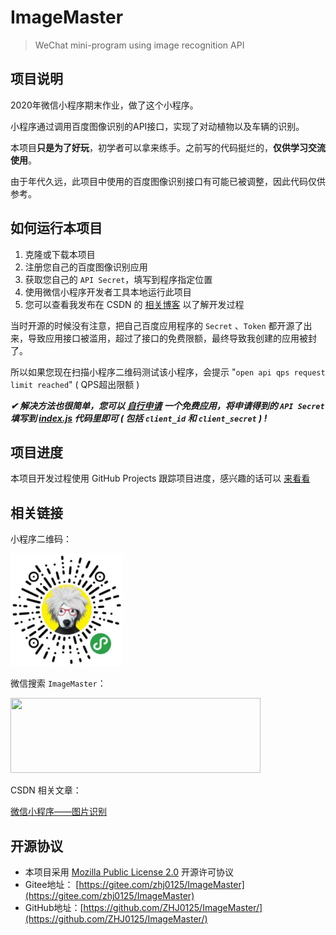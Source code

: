 # ImageMaster

> WeChat mini-program using image recognition API

## 项目说明

2020年微信小程序期末作业，做了这个小程序。

小程序通过调用百度图像识别的API接口，实现了对动植物以及车辆的识别。

本项目**只是为了好玩**，初学者可以拿来练手。之前写的代码挺烂的，**仅供学习交流使用**。

由于年代久远，此项目中使用的百度图像识别接口有可能已被调整，因此代码仅供参考。

## 如何运行本项目

1. 克隆或下载本项目
2. 注册您自己的百度图像识别应用
3. 获取您自己的 `API Secret`，填写到程序指定位置
4. 使用微信小程序开发者工具本地运行此项目
5. 您可以查看我发布在 CSDN 的 [相关博客](https://blog.csdn.net/ZHJ123CSDN/article/details/103818721) 以了解开发过程

当时开源的时候没有注意，把自己百度应用程序的 `Secret` 、`Token` 都开源了出来，导致应用接口被滥用，超过了接口的免费限额，最终导致我创建的应用被封了。

所以如果您现在扫描小程序二维码测试该小程序，会提示 "`open api qps request limit reached`" ( QPS超出限额 )

***✔ 解决方法也很简单，您可以 [自行申请](https://console.bce.baidu.com/ai/#/ai/imagerecognition/overview/index) 一个免费应用，将申请得到的 `API Secret` 填写到 [index.js](WeChat/pages/index/index.js) 代码里即可 ( 包括 `client_id` 和 `client_secret` ) !***

## 项目进度

本项目开发过程使用 GitHub Projects 跟踪项目进度，感兴趣的话可以 [来看看](https://github.com/ZHJ0125/ImageMaster/projects/1)

## 相关链接

小程序二维码：

<img width="180" height="180" src="Project_Data/WeChat_Image.jpg"/>

微信搜索 `ImageMaster`：

<img width="400" height="120" src="Project_Data/WeChat_Search.png"/>

CSDN 相关文章：

[微信小程序——图片识别](https://blog.csdn.net/ZHJ123CSDN/article/details/103818721)

## 开源协议

* 本项目采用 [Mozilla Public License 2.0](https://github.com/ZHJ0125/ImageMaster/blob/master/LICENSE) 开源许可协议
* Gitee地址： [https://gitee.com/zhj0125/ImageMaster](https://gitee.com/zhj0125/ImageMaster)
* GitHub地址：[https://github.com/ZHJ0125/ImageMaster/](https://github.com/ZHJ0125/ImageMaster/)

